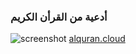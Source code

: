 ### أدعية من القرأن الكريم
![screenshot](https://i.imgur.com/kPNixEJ.png)
[alquran.cloud](https://alquran.cloud/api)
